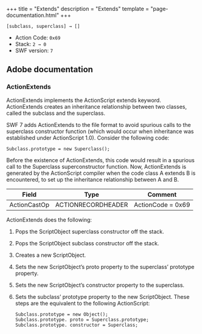+++
title = "Extends"
description = "Extends"
template = "page-documentation.html"
+++

```
[subclass, superclass] → []
```

- Action Code: `0x69`
- Stack: `2 → 0`
- SWF version: `7`

## Adobe documentation

### ActionExtends

ActionExtends implements the ActionScript extends keyword. ActionExtends creates an inheritance relationship
between two classes, called the subclass and the superclass.

SWF 7 adds ActionExtends to the file format to avoid spurious calls to the superclass constructor function (which
would occur when inheritance was established under ActionScript 1.0). Consider the following code:

```as2
Subclass.prototype = new Superclass();
```

Before the existence of ActionExtends, this code would result in a spurious call to the Superclass
superconstructor function. Now, ActionExtends is generated by the ActionScript compiler when the code class A
extends B is encountered, to set up the inheritance relationship between A and B.

| Field              | Type               | Comment           |
|--------------------|--------------------|-------------------|
| ActionCastOp       | ACTIONRECORDHEADER | ActionCode = 0x69 |

ActionExtends does the following:
1. Pops the ScriptObject superclass constructor off the stack.
2. Pops the ScriptObject subclass constructor off the stack.
3. Creates a new ScriptObject.
4. Sets the new ScriptObject’s proto property to the superclass’ prototype property.
5. Sets the new ScriptObject’s constructor property to the superclass.
6. Sets the subclass’ prototype property to the new ScriptObject. These steps are
   the equivalent to the following ActionScript:

   ```as2
   Subclass.prototype = new Object();
   Subclass.prototype. proto = Superclass.prototype;
   Subclass.prototype. constructor = Superclass;
   ```
